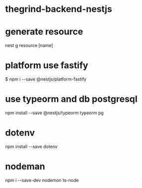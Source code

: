 # thegrind-backend-nestjs

# generate resource
nest g resource [name]
# platform use fastify
$ npm i --save @nestjs/platform-fastify
# use typeorm and db postgresql
npm install --save @nestjs/typeorm typeorm pg

# dotenv
npm install --save dotenv

# nodeman
npm i --save-dev nodemon ts-node
